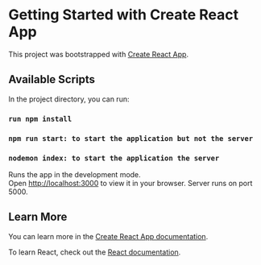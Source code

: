 # Getting Started with Create React App

This project was bootstrapped with [Create React App](https://github.com/facebook/create-react-app).

## Available Scripts

In the project directory, you can run:

### `run npm install`
### `npm run start: to start the application but not the server`
### `nodemon index: to start the application the server`

Runs the app in the development mode.\
Open [http://localhost:3000](http://localhost:3000) to view it in your browser.
Server runs on port 5000.



## Learn More

You can learn more in the [Create React App documentation](https://facebook.github.io/create-react-app/docs/getting-started).

To learn React, check out the [React documentation](https://reactjs.org/).

#
